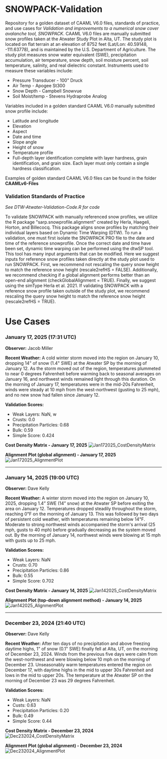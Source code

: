 # SNOWPACK-Validation
Repository for a golden dataset of CAAML V6.0 files, standards of practice, and use cases for *Validation and improvements to a numerical snow cover avalanche tool, SNOWPACK*. CAAML V6.0 files are manually submitted snow profiles taken at the Atwater Study Plot in Alta, UT. The study plot is located on flat terrain at an elevation of 8752 feet (Lat/Lon: 40.59148, -111.63778), and is maintained by the U.S. Department of Agriculture. The study plot measures snow water equivalent (SWE), precipitation accumulation, air temperature, snow depth, soil moisture percent, soil temperature, salinity, and real dielectric constant. Instruments used to measure these variables include:
- Pressure Transducer - 100" Druck
- Air Temp - Apogee St300
- Snow Depth - Campbell Snowvue
- Soil Moist/temp - Stevens Hydraprobe Analog

Variables included in a golden standard CAAML V6.0 manually submitted snow profile include:
- Latitude and longitude
- Elevation
- Aspect
- Date and time
- Slope angle
- Height of snow
- Temperature profile
- Full-depth layer identification complete with layer hardness, grain identification, and grain size. Each layer must only contain a single hardness classification.

Examples of golden standard CAAML V6.0 files can be found in the folder **CAAMLv6-Files**

### Validation Standards of Practice
*See DTW-Atwater-Validation-Code.R for code*

To validate SNOWPACK with manually referenced snow profiles, we utilize the R package "sarp.snowprofile.alignment" created by Herla, Haegeli, Horton, and Billecocq. This package aligns snow profiles by matching their individual layers based on Dynamic Time Warping (DTW). To run a validation, one must first isolate the SNOWPACK PRO file to the date and time of the reference snowprofile. Once the correct date and time have been set, dynamic time warping can be performed using the dtwSP tool. This tool has many input arguments that can be modified. Here we suggest inputs for reference snow profiles taken directly at the study plot used to run SNOWPACK. First, we recommend not rescaling the query snow height to match the reference snow height (rescale2refHS = FALSE). Additionally, we recommend checking if a global alignment performs better than an open-end alignment (checkGlobalAlignment = TRUE). Finally, we suggest using the simType Herla et al. 2021. If validating SNOWPACK with a reference snow profile taken outside of the study plot, we recommend rescaling the query snow height to match the reference snow height (rescale2refHS = TRUE).

# Use Cases
### January 17, 2025 (17:31 UTC)
**Observer:** Jacob Miller

**Recent Weather:** A cold winter storm moved into the region on January 10, dropping 14" of snow (1.4" SWE) at the Atwater SP by the morning of January 12. As the storm moved out of the region, temperatures plummeted to near 0 degrees Fahrenheit before warming back to seasonal averages on January 16, and northwest winds remained light through this duration. On the morning of January 17, temperatures were in the mid-20s Fahrenheit, winds were steady at 10 mph from the west-northwest (gusting to 25 mph), and no new snow had fallen since January 12.

**Validation Scores:**
- Weak Layers: NaN, w
- Crusts: 0.0
- Precipitation Particles: 0.68
- Bulk: 0.59
- Simple Score: 0.424

**Cost Density Matrix - January 17, 2025**
![Jan172025_CostDensityMatrix](https://github.com/user-attachments/assets/cc658e12-3a49-46da-8139-b394efd6b24a)

**Alignment Plot (global alignment) - January 17, 2025**
![Jan172025_AlignmentPlot](https://github.com/user-attachments/assets/c87d24cd-5ec3-4ed9-914c-9d9da7dfe172)

---

### January 14, 2025 (19:00 UTC)
**Observer:** Dave Kelly

**Recent Weather:** A winter storm moved into the region on January 10, 2025, dropping 1.4” SWE (14” snow) at the Atwater SP before exiting the area on January 12. Temperatures dropped steadily throughout the storm, reaching 0℉ on the morning of January 13. This was followed by two days of persistent cold weather, with temperatures remaining below 14℉. Moderate to strong northwest winds accompanied the storm's arrival (25 mph, gusts to 40 mph) before gradually decreasing as the system moved out. By the morning of January 14, northwest winds were blowing at 15 mph with gusts up to 25 mph.

**Validation Scores:**
- Weak Layers: NaN
- Crusts: 0.70
- Precipitation Particles: 0.86
- Bulk: 0.55
- Simple Score: 0.702

**Cost Density Matrix - January 14, 2025**
![Jan142025_CostDensityMatrix](https://github.com/user-attachments/assets/69d38bd8-01f5-45e5-991c-f78d217222f5)

**Alignment Plot (top-down alignment method) - January 14, 2025**
![Jan142025_AlignmentPlot](https://github.com/user-attachments/assets/afac7a1e-0204-48b7-8458-154acd155119)

---

### December 23, 2024 (21:40 UTC)
**Observer:** Dave Kelly

**Recent Weather:** After ten days of no precipitation and above freezing daytime highs, 1" of snow (0.1" SWE) finally fell at Alta, UT, on the morning of December 23, 2024. Winds from the previous five days were calm from the west-northwest and were blowing below 10 mph on the morning of December 23. Unseasonably warm temperatures entered the region on December 17, with daytime highs in the mid to upper 30s Fahrenheit and lows in the mid to upper 20s. The temperature at the Atwater SP on the morning of December 23 was 29 degrees Fahrenheit.

**Validation Scores:**
- Weak Layers: NaN
- Custs: 0.63
- Precipitation Particles: 0.20
- Bulk: 0.49
- Simple Score: 0.44

**Cost Density Matrix - December 23, 2024**
![Dec232024_CostDensityMatrix](https://github.com/user-attachments/assets/47f471aa-e80f-4fa4-9526-10a8902517ee)

**Alignment Plot (global alignment) - December 23, 2024**
![Dec232024_AlignmentPlot](https://github.com/user-attachments/assets/961b77cb-6efc-4156-8ba9-8f41e7091c1f)
